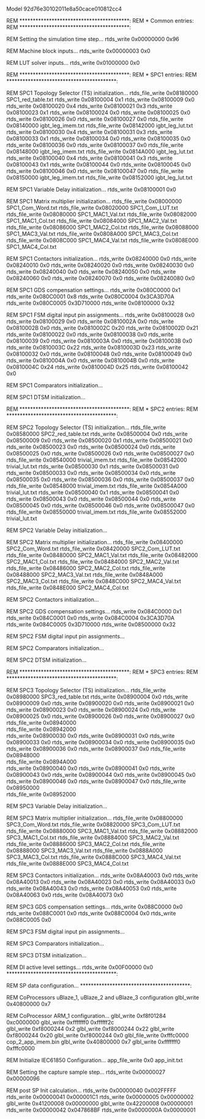 Model 92d76e30102011e8a50cace010812cc4 

REM *****************************************: 
REM * Common entries:
REM *****************************************:

REM Setting the simulation time step... 
rtds_write 0x00000000 0x96

REM Machine block inputs... 
rtds_write 0x00000003 0x0

REM LUT solver inputs... 
rtds_write 0x01000000 0x0

REM *****************************************: 
REM * SPC1 entries:
REM *****************************************:
 
REM SPC1 Topology Selector (TS) initialization... 
rtds_file_write 0x08180000 SPC1_red_table.txt
rtds_write 0x08100004 0x1
rtds_write 0x08100009 0x0
rtds_write 0x08100020 0x4
rtds_write 0x08100021 0x3
rtds_write 0x08100023 0x1
rtds_write 0x08100024 0x0
rtds_write 0x08100025 0x0
rtds_write 0x08100026 0x0
rtds_write 0x08100027 0x0
rtds_file_write 0x08140000 igbt_leg_imem.txt 
rtds_file_write 0x08142000 igbt_leg_lut.txt 
rtds_write 0x08100030 0x4
rtds_write 0x08100031 0x3
rtds_write 0x08100033 0x1
rtds_write 0x08100034 0x0
rtds_write 0x08100035 0x0
rtds_write 0x08100036 0x0
rtds_write 0x08100037 0x0
rtds_file_write 0x08148000 igbt_leg_imem.txt 
rtds_file_write 0x0814A000 igbt_leg_lut.txt 
rtds_write 0x08100040 0x4
rtds_write 0x08100041 0x3
rtds_write 0x08100043 0x1
rtds_write 0x08100044 0x0
rtds_write 0x08100045 0x0
rtds_write 0x08100046 0x0
rtds_write 0x08100047 0x0
rtds_file_write 0x08150000 igbt_leg_imem.txt 
rtds_file_write 0x08152000 igbt_leg_lut.txt 

REM SPC1 Variable Delay initialization... 
rtds_write 0x08100001 0x0

REM SPC1 Matrix multiplier initialization... 
rtds_file_write 0x08000000 SPC1_Com_Word.txt
rtds_file_write 0x08020000 SPC1_Com_LUT.txt
rtds_file_write 0x08080000 SPC1_MAC1_Val.txt
rtds_file_write 0x08082000 SPC1_MAC1_Col.txt
rtds_file_write 0x08084000 SPC1_MAC2_Val.txt
rtds_file_write 0x08086000 SPC1_MAC2_Col.txt
rtds_file_write 0x08088000 SPC1_MAC3_Val.txt
rtds_file_write 0x0808A000 SPC1_MAC3_Col.txt
rtds_file_write 0x0808C000 SPC1_MAC4_Val.txt
rtds_file_write 0x0808E000 SPC1_MAC4_Col.txt

REM SPC1 Contactors initialization... 
rtds_write 0x08240000 0x0 
rtds_write 0x08240010 0x0 
rtds_write 0x08240020 0x0 
rtds_write 0x08240030 0x0 
rtds_write 0x08240040 0x0 
rtds_write 0x08240050 0x0 
rtds_write 0x08240060 0x0 
rtds_write 0x08240070 0x0 
rtds_write 0x08240080 0x0 

REM SPC1 GDS compensation settings... 
rtds_write 0x080C0000 0x1
rtds_write 0x080C0001 0x8
rtds_write 0x080C0004 0x3CA3D70A
rtds_write 0x080C0005 0x3D710000
rtds_write 0x08100000 0x32

REM SPC1 FSM digital input pin assignments... 
rtds_write 0x08100028 0x0 
rtds_write 0x08100029 0x0 
rtds_write 0x0810002A 0x0 
rtds_write 0x0810002B 0x0 
rtds_write 0x0810002C 0x20 
rtds_write 0x0810002D 0x21 
rtds_write 0x08100022 0x0 
rtds_write 0x08100038 0x0 
rtds_write 0x08100039 0x0 
rtds_write 0x0810003A 0x0 
rtds_write 0x0810003B 0x0 
rtds_write 0x0810003C 0x22 
rtds_write 0x0810003D 0x23 
rtds_write 0x08100032 0x0 
rtds_write 0x08100048 0x0 
rtds_write 0x08100049 0x0 
rtds_write 0x0810004A 0x0 
rtds_write 0x0810004B 0x0 
rtds_write 0x0810004C 0x24 
rtds_write 0x0810004D 0x25 
rtds_write 0x08100042 0x0 

REM SPC1 Comparators initialization... 

REM SPC1 DTSM initialization... 

REM *****************************************: 
REM * SPC2 entries:
REM *****************************************:
 
REM SPC2 Topology Selector (TS) initialization... 
rtds_file_write 0x08580000 SPC2_red_table.txt
rtds_write 0x08500004 0x0
rtds_write 0x08500009 0x0
rtds_write 0x08500020 0x1
rtds_write 0x08500021 0x0
rtds_write 0x08500023 0x0
rtds_write 0x08500024 0x0
rtds_write 0x08500025 0x0
rtds_write 0x08500026 0x0
rtds_write 0x08500027 0x0
rtds_file_write 0x08540000 trivial_imem.txt 
rtds_file_write 0x08542000 trivial_lut.txt 
rtds_write 0x08500030 0x1
rtds_write 0x08500031 0x0
rtds_write 0x08500033 0x0
rtds_write 0x08500034 0x0
rtds_write 0x08500035 0x0
rtds_write 0x08500036 0x0
rtds_write 0x08500037 0x0
rtds_file_write 0x08548000 trivial_imem.txt 
rtds_file_write 0x0854A000 trivial_lut.txt 
rtds_write 0x08500040 0x1
rtds_write 0x08500041 0x0
rtds_write 0x08500043 0x0
rtds_write 0x08500044 0x0
rtds_write 0x08500045 0x0
rtds_write 0x08500046 0x0
rtds_write 0x08500047 0x0
rtds_file_write 0x08550000 trivial_imem.txt 
rtds_file_write 0x08552000 trivial_lut.txt 

REM SPC2 Variable Delay initialization... 

REM SPC2 Matrix multiplier initialization... 
rtds_file_write 0x08400000 SPC2_Com_Word.txt
rtds_file_write 0x08420000 SPC2_Com_LUT.txt
rtds_file_write 0x08480000 SPC2_MAC1_Val.txt
rtds_file_write 0x08482000 SPC2_MAC1_Col.txt
rtds_file_write 0x08484000 SPC2_MAC2_Val.txt
rtds_file_write 0x08486000 SPC2_MAC2_Col.txt
rtds_file_write 0x08488000 SPC2_MAC3_Val.txt
rtds_file_write 0x0848A000 SPC2_MAC3_Col.txt
rtds_file_write 0x0848C000 SPC2_MAC4_Val.txt
rtds_file_write 0x0848E000 SPC2_MAC4_Col.txt

REM SPC2 Contactors initialization... 

REM SPC2 GDS compensation settings... 
rtds_write 0x084C0000 0x1
rtds_write 0x084C0001 0x0
rtds_write 0x084C0004 0x3CA3D70A
rtds_write 0x084C0005 0x3D710000
rtds_write 0x08500000 0x32

REM SPC2 FSM digital input pin assignments... 

REM SPC2 Comparators initialization... 

REM SPC2 DTSM initialization... 

REM *****************************************: 
REM * SPC3 entries:
REM *****************************************:
 
REM SPC3 Topology Selector (TS) initialization... 
rtds_file_write 0x08980000 SPC3_red_table.txt
rtds_write 0x08900004 0x0
rtds_write 0x08900009 0x0
rtds_write 0x08900020 0x0
rtds_write 0x08900021 0x0
rtds_write 0x08900023 0x0
rtds_write 0x08900024 0x0
rtds_write 0x08900025 0x0
rtds_write 0x08900026 0x0
rtds_write 0x08900027 0x0
rtds_file_write 0x08940000  
rtds_file_write 0x08942000  
rtds_write 0x08900030 0x0
rtds_write 0x08900031 0x0
rtds_write 0x08900033 0x0
rtds_write 0x08900034 0x0
rtds_write 0x08900035 0x0
rtds_write 0x08900036 0x0
rtds_write 0x08900037 0x0
rtds_file_write 0x08948000  
rtds_file_write 0x0894A000  
rtds_write 0x08900040 0x0
rtds_write 0x08900041 0x0
rtds_write 0x08900043 0x0
rtds_write 0x08900044 0x0
rtds_write 0x08900045 0x0
rtds_write 0x08900046 0x0
rtds_write 0x08900047 0x0
rtds_file_write 0x08950000  
rtds_file_write 0x08952000  

REM SPC3 Variable Delay initialization... 

REM SPC3 Matrix multiplier initialization... 
rtds_file_write 0x08800000 SPC3_Com_Word.txt
rtds_file_write 0x08820000 SPC3_Com_LUT.txt
rtds_file_write 0x08880000 SPC3_MAC1_Val.txt
rtds_file_write 0x08882000 SPC3_MAC1_Col.txt
rtds_file_write 0x08884000 SPC3_MAC2_Val.txt
rtds_file_write 0x08886000 SPC3_MAC2_Col.txt
rtds_file_write 0x08888000 SPC3_MAC3_Val.txt
rtds_file_write 0x0888A000 SPC3_MAC3_Col.txt
rtds_file_write 0x0888C000 SPC3_MAC4_Val.txt
rtds_file_write 0x0888E000 SPC3_MAC4_Col.txt

REM SPC3 Contactors initialization... 
rtds_write 0x08A40003 0x0 
rtds_write 0x08A40013 0x0 
rtds_write 0x08A40023 0x0 
rtds_write 0x08A40033 0x0 
rtds_write 0x08A40043 0x0 
rtds_write 0x08A40053 0x0 
rtds_write 0x08A40063 0x0 
rtds_write 0x08A40073 0x0 

REM SPC3 GDS compensation settings... 
rtds_write 0x088C0000 0x0
rtds_write 0x088C0001 0x0
rtds_write 0x088C0004 0x0
rtds_write 0x088C0005 0x0

REM SPC3 FSM digital input pin assignments... 

REM SPC3 Comparators initialization... 

REM SPC3 DTSM initialization... 

REM DI active level settings... 
rtds_write 0x00F00000 0x0 
*****************************************:


REM SP data configuration...
*****************************************:


REM CoProcessors uBlaze_1, uBlaze_2 and uBlaze_3 configuration
glbl_write 0x40800000 0x7


REM CoProcessor ARM_1 configuration...
glbl_write 0xf8f01284 0xc0000000
glbl_write 0xfffffff0 0xffffff2c  
glbl_write 0xf8000244 0x2
glbl_write 0xf8000244 0x22
glbl_write 0xf8000244 0x20
glbl_write 0xf8000244 0x0
glbl_file_write 0xfffc0000 cop_2_app_imem.bin
glbl_write 0x40800000 0x7
glbl_write 0xfffffff0 0xfffc0000


REM Initialize IEC61850 Configuration...
app_file_write 0x0 app_init.txt


REM Setting the capture sample step...
rtds_write 0x00000027 0x00000096


REM post SP Init calculation...
rtds_write 0x00000040 0x002FFFFF
rtds_write 0x00000041 0x000001C1
rtds_write 0x00000005 0x00000002
glbl_write 0x41200008 0x00000000
glbl_write 0x42200008 0x00000001
rtds_write 0x00000042 0x047868BF
rtds_write 0x0000000A 0x00000001
